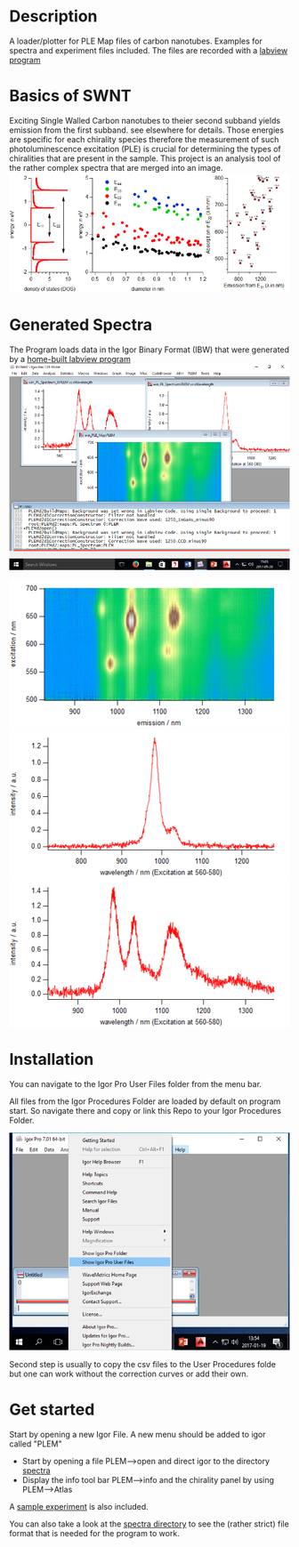 # Description
A loader/plotter for PLE Map files of carbon nanotubes. Examples for spectra and experiment files included.
The files are recorded with a [labview program](https://github.com/ukos-git/labview-plem)

# Basics of SWNT
Exciting Single Walled Carbon nanotubes to theier second subband yields emission from the first subband. see elsewhere for details.
Those energies are specific for each chirality species therefore the measurement of such photoluminescence excitation (PLE) is crucial for determining the types of chiralities that are present in the sample. This project is an analysis tool of the rather complex spectra that are merged into an image.
![nanotube_kataura](images/swnt-kataura.png?raw=true "Kataura Plot for Nanotube Spectra")

# Generated Spectra
The Program loads data in the Igor Binary Format (IBW) that were generated by a [home-built labview program](https://github.com/ukos-git/labview-plem)
![plem_igor](images/igor-example.png?raw=true "generated Igor output files")

![plem](images/win_PLE_Map.png?raw=true "example of a PLE map")
![spectrum](images/win_PL_Spectrum.png?raw=true "example spectrum")
![spectrum0](images/win_PL_Spectrum_0.png?raw=true "example spectrum")

# Installation
You can navigate to the Igor Pro User Files folder from the menu bar.

All files from the Igor Procedures Folder are loaded by default on program start. So navigate there and copy or link this Repo to your Igor Procedures Folder. 

![Igor Pro User Files Folder](images/installation-igor-procedures-folder.png?raw=true "Show Igor Procedures Folder in Igor7")

Second step is usually to copy the csv files to the User Procedures folde but one can work without the correction curves or add their own.

# Get started
Start by opening a new Igor File.
A new menu should be added to igor called "PLEM"

* Start by opening a file PLEM-->open and direct igor to the directory [spectra](/spectra/) 
* Display the info tool bar PLEM-->info and the chirality panel by using PLEM-->Atlas

A [sample experiment](spectra/spectra-typical.pxp?raw=true) is also included.

You can also take a look at the [spectra directory](/spectra/) to see the (rather strict) file format that is needed for the program to work.
